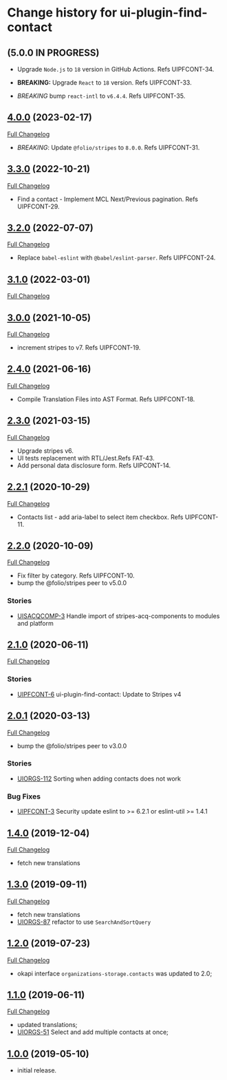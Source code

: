# Change history for ui-plugin-find-contact

## (5.0.0 IN PROGRESS)

* Upgrade `Node.js` to `18` version in GitHub Actions. Refs UIPFCONT-34.
* **BREAKING:** Upgrade `React` to `18` version. Refs UIPFCONT-33.

* *BREAKING* bump `react-intl` to `v6.4.4`. Refs UIPFCONT-35.

## [4.0.0](https://github.com/folio-org/ui-plugin-find-contact/tree/v4.0.0) (2023-02-17)
[Full Changelog](https://github.com/folio-org/ui-plugin-find-contact/compare/v3.3.0...v4.0.0)

* *BREAKING*: Update `@folio/stripes` to `8.0.0`. Refs UIPFCONT-31.

## [3.3.0](https://github.com/folio-org/ui-plugin-find-contact/tree/v3.3.0) (2022-10-21)
[Full Changelog](https://github.com/folio-org/ui-plugin-find-contact/compare/v3.2.0...v3.3.0)

* Find a contact - Implement MCL Next/Previous pagination. Refs UIPFCONT-29.

## [3.2.0](https://github.com/folio-org/ui-plugin-find-contact/tree/v3.2.0) (2022-07-07)
[Full Changelog](https://github.com/folio-org/ui-plugin-find-contact/compare/v3.1.0...v3.2.0)

* Replace `babel-eslint` with `@babel/eslint-parser`. Refs UIPFCONT-24.

## [3.1.0](https://github.com/folio-org/ui-plugin-find-contact/tree/v3.1.0) (2022-03-01)
[Full Changelog](https://github.com/folio-org/ui-plugin-find-contact/compare/v3.0.0...v3.1.0)

## [3.0.0](https://github.com/folio-org/ui-plugin-find-contact/tree/v3.0.0) (2021-10-05)
[Full Changelog](https://github.com/folio-org/ui-plugin-find-contact/compare/v2.4.0...v3.0.0)

* increment stripes to v7. Refs UIPFCONT-19.

## [2.4.0](https://github.com/folio-org/ui-plugin-find-contact/tree/v2.4.0) (2021-06-16)
[Full Changelog](https://github.com/folio-org/ui-plugin-find-contact/compare/v2.3.0...v2.4.0)

* Compile Translation Files into AST Format. Refs UIPFCONT-18.

## [2.3.0](https://github.com/folio-org/ui-plugin-find-contact/tree/v2.3.0) (2021-03-15)
[Full Changelog](https://github.com/folio-org/ui-plugin-find-contact/compare/v2.2.1...v2.3.0)

* Upgrade stripes v6.
* UI tests replacement with RTL/Jest.Refs FAT-43.
* Add personal data disclosure form. Refs UIPCONT-14.

## [2.2.1](https://github.com/folio-org/ui-plugin-find-contact/tree/v2.2.1) (2020-10-29)
[Full Changelog](https://github.com/folio-org/ui-plugin-find-contact/compare/v2.2.0...v2.2.1)

* Contacts list - add aria-label to select item checkbox. Refs UIPFCONT-11.

## [2.2.0](https://github.com/folio-org/ui-plugin-find-contact/tree/v2.2.0) (2020-10-09)
[Full Changelog](https://github.com/folio-org/ui-plugin-find-contact/compare/v2.1.0...v2.2.0)

* Fix filter by category. Refs UIPFCONT-10.
* bump the @folio/stripes peer to v5.0.0

### Stories
* [UISACQCOMP-3](https://issues.folio.org/browse/UISACQCOMP-3) Handle import of stripes-acq-components to modules and platform

## [2.1.0](https://github.com/folio-org/ui-plugin-find-contact/tree/v2.1.0) (2020-06-11)
[Full Changelog](https://github.com/folio-org/ui-plugin-find-contact/compare/v2.0.1...v2.1.0)

### Stories
* [UIPFCONT-6](https://issues.folio.org/browse/UIPFCONT-6) ui-plugin-find-contact: Update to Stripes v4

## [2.0.1](https://github.com/folio-org/ui-plugin-find-contact/tree/v2.0.1) (2020-03-13)
[Full Changelog](https://github.com/folio-org/ui-plugin-find-contact/compare/v1.4.0...v2.0.1)

* bump the @folio/stripes peer to v3.0.0

### Stories
* [UIORGS-112](https://issues.folio.org/browse/UIORGS-112) Sorting when adding contacts does not work

### Bug Fixes
* [UIPFCONT-3](https://issues.folio.org/browse/UIPFCONT-3) Security update eslint to >= 6.2.1 or eslint-util >= 1.4.1

## [1.4.0](https://github.com/folio-org/ui-plugin-find-contact/tree/v1.4.0) (2019-12-04)
[Full Changelog](https://github.com/folio-org/ui-plugin-find-contact/compare/v1.3.0...v1.4.0)

* fetch new translations

## [1.3.0](https://github.com/folio-org/ui-plugin-find-contact/tree/v1.3.0) (2019-09-11)
[Full Changelog](https://github.com/folio-org/ui-plugin-find-contact/compare/v1.2.0...v1.3.0)

* fetch new translations
* [UIORGS-87](https://issues.folio.org/browse/UIORGS-87) refactor to use `SearchAndSortQuery`

## [1.2.0](https://github.com/folio-org/ui-plugin-find-contact/tree/v1.2.0) (2019-07-23)
[Full Changelog](https://github.com/folio-org/ui-plugin-find-contact/compare/v1.1.0...v1.2.0)

* okapi interface `organizations-storage.contacts` was updated to 2.0;

## [1.1.0](https://github.com/folio-org/ui-plugin-find-contact/tree/v1.1.0) (2019-06-11)
[Full Changelog](https://github.com/folio-org/ui-plugin-find-contact/compare/v1.0.0...v1.1.0)
* updated translations;
* [UIORGS-51](https://issues.folio.org/browse/UIORGS-51) Select and add multiple contacts at once;

## [1.0.0](https://github.com/folio-org/ui-plugin-find-contact/tree/v1.0.0) (2019-05-10)

* initial release.
